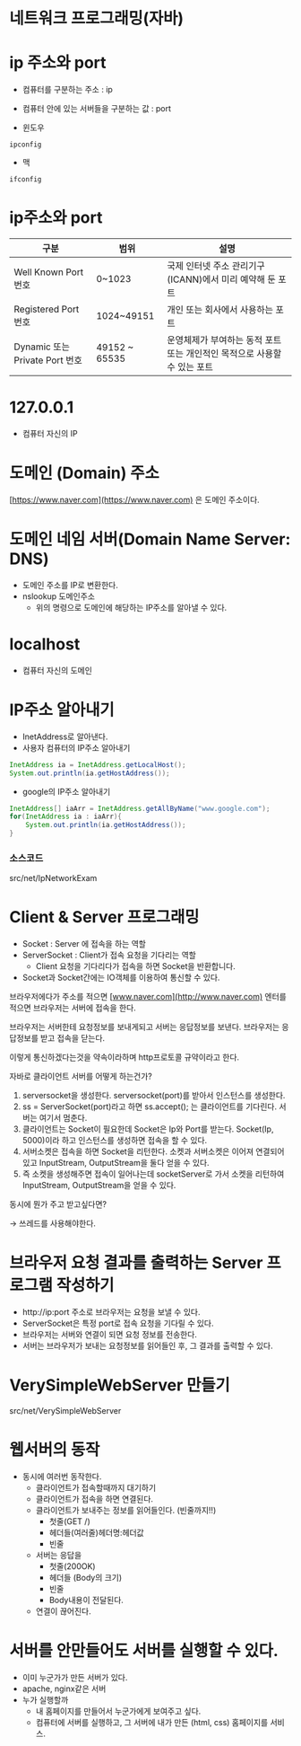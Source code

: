 # 네트워크 프로그래밍(자바)

# ip 주소와 port

- 컴퓨터를 구분하는 주소 : ip
- 컴퓨터 안에 있는 서버들을 구분하는 값 : port

- 윈도우

```
ipconfig
```

- 맥

```
ifconfig
```

# ip주소와 port

| 구분 | 범위 | 설명 |
| --- | --- | --- |
| Well Known Port 번호 | 0~1023 | 국제 인터넷 주소 관리기구(ICANN)에서 미리 예약해 둔 포트 |
| Registered Port 번호 | 1024~49151 | 개인 또는 회사에서 사용하는 포트 |
| Dynamic 또는 Private Port 번호 | 49152 ~ 65535 | 운영체제가 부여하는 동적 포트 또는 개인적인 목적으로 사용할 수 있는 포트 |

# 127.0.0.1

- 컴퓨터 자신의 IP

# 도메인 (Domain) 주소

[https://www.naver.com](https://www.naver.com) 은 도메인 주소이다.

# 도메인 네임 서버(Domain Name Server: DNS)

- 도메인 주소를 IP로 변환한다.
- nslookup 도메인주소
    - 위의 명령으로 도메인에 해당하는 IP주소를 알아낼 수 있다.

# localhost

- 컴퓨터 자신의 도메인

# IP주소 알아내기

- InetAddress로 알아낸다.
- 사용자 컴퓨터의 IP주소 알아내기

```java
InetAddress ia = InetAddress.getLocalHost();
System.out.println(ia.getHostAddress());
```

- google의 IP주소 알아내기

```java
InetAddress[] iaArr = InetAddress.getAllByName("www.google.com");
for(InetAddress ia : iaArr){
	System.out.println(ia.getHostAddress());
}
```

### 소스코드

src/net/IpNetworkExam

# Client & Server 프로그래밍

- Socket : Server 에 접속을 하는 역할
- ServerSocket : Client가 접속 요청을 기다리는 역할
    - Client 요청을 기다리다가 접속을 하면 Socket을 반환합니다.
- Socket과 Socket간에는 IO객체를 이용하여 통신할 수 있다.

브라우저에다가 주소를 적으면 [www.naver.com](http://www.naver.com) 엔터를 적으면 브라우저는 서버에 접속을 한다.

브라우저는 서버한테 요청정보를 보내게되고 서버는 응답정보를 보낸다. 브라우저는 응답정보를 받고 접속을 닫는다.

이렇게 통신하겠다는것을 약속이라하며 http프로토콜 규약이라고 한다.

자바로 클라이언트 서버를 어떻게 하는건가?

1. serversocket을 생성한다. serversocket(port)를 받아서 인스턴스를 생성한다.
2. ss = ServerSocket(port)라고 하면 ss.accept(); 는 클라이언트를 기다린다. 서버는 여기서 멈춘다.
3. 클라이언트는 Socket이 필요한데 Socket은 Ip와 Port를 받는다. Socket(Ip, 5000)이라 하고 인스턴스를 생성하면 접속을 할 수 있다.
4. 서버소켓은 접속을 하면 Socket을 리턴한다. 소켓과 서버소켓은 이어져 연결되어있고 InputStream, OutputStream을 둘다 얻을 수 있다.
5. 즉 소켓을 생성해주면 접속이 일어나는데 socketServer로 가서 소켓을 리턴하여 InputStream, OutputStream을 얻을 수 있다.

동시에 뭔가 주고 받고싶다면?

→ 쓰레드를 사용해야한다.

# 브라우저 요청 결과를 출력하는 Server 프로그램 작성하기

- http://ip:port 주소로 브라우저는 요청을 보낼 수 있다.
- ServerSocket은 특정 port로 접속 요청을 기다릴 수 있다.
- 브라우저는 서버와 연결이 되면 요청 정보를 전송한다.
- 서버는 브라우저가 보내는 요청정보를 읽어들인 후, 그 결과를 출력할 수 있다.

# VerySimpleWebServer 만들기

src/net/VerySimpleWebServer

# 웹서버의 동작

- 동시에 여러번 동작한다.
    - 클라이언트가 접속할때까지 대기하기
    - 클라이언트가 접속을 하면 연결된다.
    - 클라이언트가 보내주는 정보를 읽어들인다. (빈줄까지!!)
        - 첫줄(GET /)
        - 헤더들(여러줄)헤더명:헤더값
        - 빈줄
    - 서버는 응답을
        - 첫줄(200OK)
        - 헤더들 (Body의 크기)
        - 빈줄
        - Body내용이 전달된다.
    - 연결이 끊어진다.


# 서버를 안만들어도 서버를 실행할 수 있다.

- 이미 누군가가 만든 서버가 있다.
- apache, nginx같은 서버
- 누가 실행할까
    - 내 홈페이지를 만들어서 누군가에게 보여주고 싶다.
    - 컴퓨터에 서버를 실행하고, 그 서버에 내가 만든 (html, css) 홈페이지를 서비스.